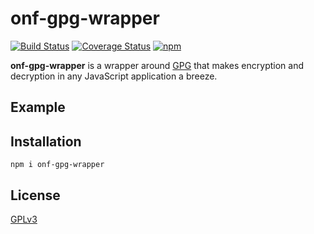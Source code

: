 # onf-gpg-wrapper

[![Build Status](https://travis-ci.org/btoll/onf-gpg-wrapper.svg?branch=master)](https://travis-ci.org/btoll/onf-gpg-wrapper)
[![Coverage Status](https://coveralls.io/repos/github/btoll/onf-gpg-wrapper/badge.svg?branch=master)](https://coveralls.io/github/btoll/onf-gpg-wrapper?branch=master)
[![npm](https://img.shields.io/npm/v/onf-gpg-wrapper.svg)](https://www.npmjs.com/package/onf-gpg-wrapper)

**onf-gpg-wrapper** is a wrapper around [GPG] that makes encryption and decryption in any JavaScript application a breeze.

## Example

## Installation

`npm i onf-gpg-wrapper`

## License

[GPG]: https://gnupg.org/
[GPLv3](COPYING)

